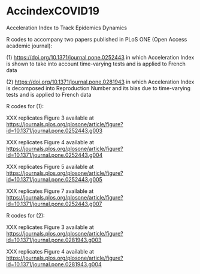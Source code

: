 # AccindexCOVID19
Acceleration Index to Track Epidemics Dynamics

R codes to accompany two papers published in PLoS ONE (Open Access academic journal): 

(1) https://doi.org/10.1371/journal.pone.0252443 in which Acceleration Index is shown to take into account time-varying tests and is applied to French data

(2) https://doi.org/10.1371/journal.pone.0281943 in which Acceleration Index is decomposed into Reproduction Number and its bias due to time-varying tests and is applied to French data

R codes for (1):

XXX replicates Figure 3 available at https://journals.plos.org/plosone/article/figure?id=10.1371/journal.pone.0252443.g003

XXX replicates Figure 4 available at https://journals.plos.org/plosone/article/figure?id=10.1371/journal.pone.0252443.g004

XXX replicates Figure 5 available at https://journals.plos.org/plosone/article/figure?id=10.1371/journal.pone.0252443.g005

XXX replicates Figure 7 available at https://journals.plos.org/plosone/article/figure?id=10.1371/journal.pone.0252443.g007

R codes for (2):

XXX replicates Figure 3 available at https://journals.plos.org/plosone/article/figure?id=10.1371/journal.pone.0281943.g003

XXX replicates Figure 4 available at https://journals.plos.org/plosone/article/figure?id=10.1371/journal.pone.0281943.g004
